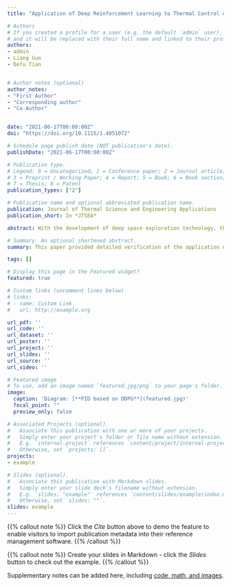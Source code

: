 ```yaml
---
title: "Application of Deep Reinforcement Learning to Thermal Control of Space Telescope"

# Authors
# If you created a profile for a user (e.g. the default `admin` user), write the username (folder name) here 
# and it will be replaced with their full name and linked to their profile.
authors:
- admin
- Liang Guo
- Defu Tian


# Author notes (optional)
author_notes:
- "First Author"
- "Corresponding author"
- "Co-Author"


date: "2021-06-17T00:00:00Z"
doi: "https://doi.org/10.1115/1.4051072"

# Schedule page publish date (NOT publication's date).
publishDate: "2021-06-17T00:00:00Z"

# Publication type.
# Legend: 0 = Uncategorized; 1 = Conference paper; 2 = Journal article;
# 3 = Preprint / Working Paper; 4 = Report; 5 = Book; 6 = Book section;
# 7 = Thesis; 8 = Patent
publication_types: ["2"]

# Publication name and optional abbreviated publication name.
publication: Journal of Thermal Science and Engineering Applications
publication_short: In *JTSEA*

abstract: With the development of deep space exploration technology, thermal control systems for space telescopes are becoming increasingly complex, leading to the key parameters of conventional thermal control systems are difficult to adjust online automatically. To achieve these adjustments, this paper provided detailed verification of the application of deep reinforcement learning to space telescope thermal control from three perspectives: thermophysical modelling, intelligent sensing-based radiator,什么鬼？？？

# Summary. An optional shortened abstract.
summary: This paper provided detailed verification of the application of deep reinorcement learning to space telescope thermal control from three perspectives.

tags: []

# Display this page in the Featured widget?
featured: true

# Custom links (uncomment lines below)
# links:
# - name: Custom Link
#   url: http://example.org

url_pdf: ''
url_code: ''
url_dataset: ''
url_poster: ''
url_project: ''
url_slides: ''
url_source: ''
url_video: ''

# Featured image
# To use, add an image named `featured.jpg/png` to your page's folder. 
image:
  caption: 'Diagram: [**PID based on DDPG**](featured.jpg)'
  focal_point: ""
  preview_only: false

# Associated Projects (optional).
#   Associate this publication with one or more of your projects.
#   Simply enter your project's folder or file name without extension.
#   E.g. `internal-project` references `content/project/internal-project/index.md`.
#   Otherwise, set `projects: []`.
projects:
- example

# Slides (optional).
#   Associate this publication with Markdown slides.
#   Simply enter your slide deck's filename without extension.
#   E.g. `slides: "example"` references `content/slides/example/index.md`.
#   Otherwise, set `slides: ""`.
slides: example
---
```


{{% callout note %}}
Click the *Cite* button above to demo the feature to enable visitors to import publication metadata into their reference management software.
{{% /callout %}}

{{% callout note %}}
Create your slides in Markdown - click the *Slides* button to check out the example.
{{% /callout %}}

Supplementary notes can be added here, including [code, math, and images](https://wowchemy.com/docs/writing-markdown-latex/).

